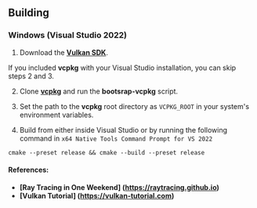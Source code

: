 ## Building

### Windows (Visual Studio 2022)

1. Download the **[Vulkan SDK](https://vulkan.lunarg.com)**.

If you included **vcpkg** with your Visual Studio installation, you can skip steps 2 and 3.

2. Clone **[vcpkg](https://github.com/microsoft/vcpkg)** and run the **bootsrap-vcpkg** script.
3. Set the path to the **vcpkg** root directory as `VCPKG_ROOT` in your system's environment variables.

4. Build from either inside Visual Studio or by running the following command in `x64 Native Tools Command Prompt for VS 2022`

```
cmake --preset release && cmake --build --preset release
```

#### References:
- **[Ray Tracing in One Weekend] (https://raytracing.github.io)**
- **[Vulkan Tutorial] (https://vulkan-tutorial.com)**
